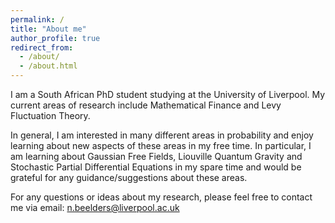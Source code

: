 ```yaml
---
permalink: /
title: "About me"
author_profile: true
redirect_from: 
  - /about/
  - /about.html
---
```


I am a South African PhD student studying at the University of Liverpool. My current areas of research include Mathematical Finance and Levy Fluctuation Theory.

In general, I am interested in many different areas in probability and enjoy learning about new aspects of these areas in my free time. In particular, I am learning about Gaussian Free Fields, Liouville Quantum Gravity and Stochastic Partial Differential Equations in my spare time and would be grateful for any guidance/suggestions about these areas.

For any questions or ideas about my research, please feel free to contact me via email: n.beelders@liverpool.ac.uk

<!---
#### My research
====
 - Levy processes
 - Fractional Brownian Motion
--->



